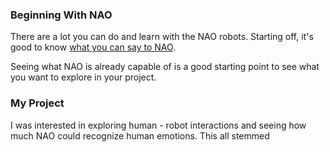 ### Beginning With NAO
There are a lot you can do and learn with the NAO robots. Starting off, it's good to know [what you can say to NAO](http://doc.aldebaran.com/2-8/family/nao_user_guide/basic_channel_conversation_nao.html).

Seeing what NAO is already capable of is a good starting point to see what you want to explore in your project.

### My Project
I was interested in exploring human - robot interactions and seeing how much NAO could recognize human emotions.  This all stemmed 
